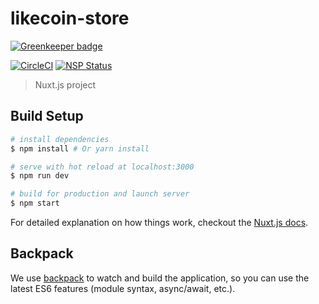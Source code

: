 # likecoin-store

[![Greenkeeper badge](https://badges.greenkeeper.io/likecoin/likecoin-store.svg)](https://greenkeeper.io/)

[![CircleCI](https://circleci.com/gh/likecoin/likecoin-store.svg?style=svg)](https://circleci.com/gh/likecoin/likecoin-store) [![NSP Status](https://nodesecurity.io/orgs/likecoin/projects/00271dff-3cf8-4b38-8f70-ab2252205c4a/badge)](https://nodesecurity.io/orgs/likecoin/projects/00271dff-3cf8-4b38-8f70-ab2252205c4a)

> Nuxt.js project

## Build Setup

``` bash
# install dependencies
$ npm install # Or yarn install

# serve with hot reload at localhost:3000
$ npm run dev

# build for production and launch server
$ npm start
```

For detailed explanation on how things work, checkout the [Nuxt.js docs](https://github.com/nuxt/nuxt.js).

## Backpack

We use [backpack](https://github.com/palmerhq/backpack) to watch and build the application, so you can use the latest ES6 features (module syntax, async/await, etc.).
